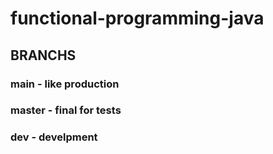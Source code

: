 # functional-programming-java

## BRANCHS
### main - like production
### master - final for tests
### dev - develpment